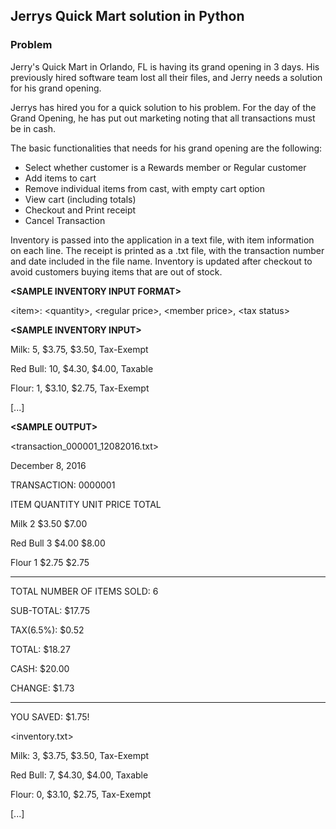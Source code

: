 ## Jerrys Quick Mart solution in Python

### Problem

Jerry's Quick Mart in Orlando, FL is having its grand opening in 3 days. His previously hired software team lost all their files, and Jerry needs a solution for his grand opening.

Jerrys has hired you for a quick solution to his problem. For the day of the Grand Opening, he has put out marketing noting that all transactions must be in cash.

The basic functionalities that needs for his grand opening are the following:
* Select whether customer is a Rewards member or Regular customer
* Add items to cart
* Remove individual items from cast, with empty cart option
* View cart (including totals)
* Checkout and Print receipt
* Cancel Transaction

Inventory is passed into the application in a text file, with item information on each line. The receipt is printed as a .txt file, with the transaction number and date included in the file name. Inventory is updated after checkout to avoid customers buying items that are out of stock.

**&lt;SAMPLE INVENTORY INPUT FORMAT&gt;**

&lt;item&gt;: &lt;quantity&gt;, &lt;regular price&gt;, &lt;member price&gt;, &lt;tax status&gt;

**&lt;SAMPLE INVENTORY INPUT&gt;**

Milk: 5, $3.75, $3.50, Tax-Exempt

Red Bull: 10, $4.30, $4.00, Taxable

Flour: 1, $3.10, $2.75, Tax-Exempt

[...]

**&lt;SAMPLE OUTPUT&gt;**

&lt;transaction_000001_12082016.txt&gt;

December 8, 2016

TRANSACTION: 0000001

ITEM            QUANTITY                UNIT PRICE      TOTAL

Milk                2                     $3.50         $7.00

Red Bull            3                     $4.00         $8.00

Flour               1                     $2.75         $2.75

***************************

TOTAL NUMBER OF ITEMS SOLD: 6

SUB-TOTAL: $17.75

TAX(6.5%): $0.52

TOTAL: $18.27

CASH: $20.00

CHANGE: $1.73

***************************

YOU SAVED: $1.75!


&lt;inventory.txt&gt;

Milk: 3, $3.75, $3.50, Tax-Exempt

Red Bull: 7, $4.30, $4.00, Taxable

Flour: 0, $3.10, $2.75, Tax-Exempt

[...]
